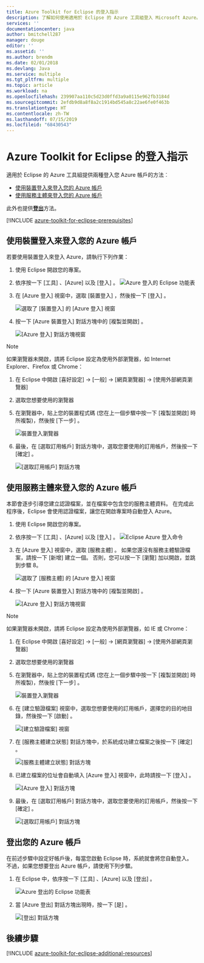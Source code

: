 ```yaml
---
title: Azure Toolkit for Eclipse 的登入指示
description: 了解如何使用適用於 Eclipse 的 Azure 工具組登入 Microsoft Azure。
services: ''
documentationcenter: java
author: bmitchell287
manager: douge
editor: ''
ms.assetid: ''
ms.author: brendm
ms.date: 02/01/2018
ms.devlang: Java
ms.service: multiple
ms.tgt_pltfrm: multiple
ms.topic: article
ms.workload: na
ms.openlocfilehash: 239907aa110c5d23d0ffd3a9a0115e962fb3184d
ms.sourcegitcommit: 2efdb9d8a8f8a2c1914bd545a8c22ae6fe0f463b
ms.translationtype: HT
ms.contentlocale: zh-TW
ms.lasthandoff: 07/15/2019
ms.locfileid: "68430543"
---
```

# <a name="sign-in-instructions-for-the-azure-toolkit-for-eclipse"></a>Azure Toolkit for Eclipse 的登入指示

適用於 Eclipse 的 Azure 工具組提供兩種登入您 Azure 帳戶的方法︰

  - [使用裝置登入來登入您的 Azure 帳戶](#sign-in-to-your-azure-account-by-device-login)
  - [使用服務主體來登入您的 Azure 帳戶](#sign-in-to-your-azure-account-by-service-principal)

此外也提供[**登出**](#sign-out-of-your-azure-account)方法。

[!INCLUDE [azure-toolkit-for-eclipse-prerequisites](../includes/azure-toolkit-for-eclipse-prerequisites.md)]

## <a name="sign-in-to-your-azure-account-by-device-login"></a>使用裝置登入來登入您的 Azure 帳戶

若要使用裝置登入來登入 Azure，請執行下列作業：

1. 使用 Eclipse 開啟您的專案。

2. 依序按一下 [工具]  、[Azure]  以及 [登入]  。
   ![Azure 登入的 Eclipse 功能表][I01]

3. 在 [Azure 登入]  視窗中，選取 [裝置登入]  ，然後按一下 [登入]  。

   ![選取了 [裝置登入] 的 [Azure 登入] 視窗][I02]

4. 按一下 [Azure 裝置登入]  對話方塊中的 [複製並開啟]  。

   ![[Azure 登入] 對話方塊視窗][I03]

> [!NOTE]
>
> 如果瀏覽器未開啟，請將 Eclipse 設定為使用外部瀏覽器，如 Internet Explorer、Firefox 或 Chrome：
>
> 1. 在 Eclipse 中開啟 [喜好設定] -> [一般] -> [網頁瀏覽器] -> [使用外部網頁瀏覽器]
>
> 2. 選取您想要使用的瀏覽器
>

5. 在瀏覽器中，貼上您的裝置程式碼 (您在上一個步驟中按一下 [複製並開啟]  時所複製)，然後按 [下一步]  。

   ![裝置登入瀏覽器][I04]

6. 最後，在 [選取訂用帳戶]  對話方塊中，選取您要使用的訂用帳戶，然後按一下 [確定]  。

   ![[選取訂用帳戶] 對話方塊][I05]

## <a name="sign-in-to-your-azure-account-by-service-principal"></a>使用服務主體來登入您的 Azure 帳戶

本節會逐步引導您建立認證檔案，並在檔案中包含您的服務主體資料。 在完成此程序後，Eclipse 會使用認證檔案，讓您在開啟專案時自動登入 Azure。

1. 使用 Eclipse 開啟您的專案。

2. 依序按一下 [工具]  、[Azure]  以及 [登入]  。
   ![Eclipse Azure 登入命令][A01]

3. 在 [Azure 登入]  視窗中，選取 [服務主體]  。 如果您還沒有服務主體驗證檔案，請按一下 [新增]  建立一個。 否則，您可以按一下 [瀏覽]  加以開啟，並跳到步驟 8。

   ![選取了 [服務主體] 的 [Azure 登入] 視窗][A02]

4. 按一下 [Azure 裝置登入]  對話方塊中的 [複製並開啟]  。

   ![[Azure 登入] 對話方塊視窗][A08]

> [!NOTE]
>
> 如果瀏覽器未開啟，請將 Eclipse 設定為使用外部瀏覽器，如 IE 或 Chrome：
>
> 1. 在 Eclipse 中開啟 [喜好設定] -> [一般] -> [網頁瀏覽器] -> [使用外部網頁瀏覽器]
>
> 2. 選取您想要使用的瀏覽器
>

5. 在瀏覽器中，貼上您的裝置程式碼 (您在上一個步驟中按一下 [複製並開啟]  時所複製)，然後按 [下一步]  。

   ![裝置登入瀏覽器][A03]

6. 在 [建立驗證檔案]  視窗中，選取您想要使用的訂用帳戶，選擇您的目的地目錄，然後按一下 [啟動]  。

   ![[建立驗證檔案] 視窗][A04]

7. 在 [服務主體建立狀態]  對話方塊中，於系統成功建立檔案之後按一下 [確定]  。

   ![[服務主體建立狀態] 對話方塊][A05]

8. 已建立檔案的位址會自動填入 [Azure 登入]  視窗中，此時請按一下 [登入]  。

   ![[Azure 登入] 對話方塊][A06]

9. 最後，在 [選取訂用帳戶]  對話方塊中，選取您要使用的訂用帳戶，然後按一下 [確定]  。

   ![[選取訂用帳戶] 對話方塊][A07]

## <a name="sign-out-of-your-azure-account"></a>登出您的 Azure 帳戶

在前述步驟中設定好帳戶後，每當您啟動 Eclipse 時，系統就會將您自動登入。 不過，如果您想要登出 Azure 帳戶，請使用下列步驟。

1. 在 Eclipse 中，依序按一下 [工具]  、[Azure]  以及 [登出]  。

   ![Azure 登出的 Eclipse 功能表][L01]

2. 當 [Azure 登出]  對話方塊出現時，按一下 [是]  。

   ![[登出] 對話方塊][L02]

## <a name="next-steps"></a>後續步驟

[!INCLUDE [azure-toolkit-for-eclipse-additional-resources](../includes/azure-toolkit-for-eclipse-additional-resources.md)]

<!-- URL List -->


<!-- IMG List -->

[I01]: media/azure-toolkit-for-eclipse-sign-in-instructions/I01.png
[I02]: media/azure-toolkit-for-eclipse-sign-in-instructions/I02.png
[I03]: media/azure-toolkit-for-eclipse-sign-in-instructions/I03.png
[I04]: media/azure-toolkit-for-eclipse-sign-in-instructions/I04.png
[I05]: media/azure-toolkit-for-eclipse-sign-in-instructions/I05.png

[A01]: media/azure-toolkit-for-eclipse-sign-in-instructions/A01.png
[A02]: media/azure-toolkit-for-eclipse-sign-in-instructions/A02.png
[A03]: media/azure-toolkit-for-eclipse-sign-in-instructions/A03.png
[A04]: media/azure-toolkit-for-eclipse-sign-in-instructions/A04.png
[A05]: media/azure-toolkit-for-eclipse-sign-in-instructions/A05.png
[A06]: media/azure-toolkit-for-eclipse-sign-in-instructions/A06.png
[A07]: media/azure-toolkit-for-eclipse-sign-in-instructions/A07.png
[A08]: media/azure-toolkit-for-eclipse-sign-in-instructions/A08.png

[L01]: media/azure-toolkit-for-eclipse-sign-in-instructions/L01.png
[L02]: media/azure-toolkit-for-eclipse-sign-in-instructions/L02.png
[L03]: media/azure-toolkit-for-eclipse-sign-in-instructions/L03.png
